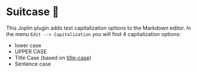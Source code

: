 # Suitcase 🧳

This Joplin plugin adds text capitalization options to the Markdown editor. In the menu `Edit --> Capitalization` you will find 4 capitalization options:

- lower case
- UPPER CASE
- Title Case (based on [title-case](https://www.npmjs.com/package/title-case))
- Sentence case
